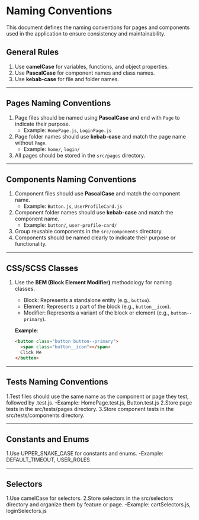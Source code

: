 # Naming Conventions

This document defines the naming conventions for pages and components used in the application to ensure consistency and maintainability.

## General Rules
1. Use **camelCase** for variables, functions, and object properties.
2. Use **PascalCase** for component names and class names.
3. Use **kebab-case** for file and folder names.

---

## Pages Naming Conventions
1. Page files should be named using **PascalCase** and end with `Page` to indicate their purpose.
   - Example: `HomePage.js`, `LoginPage.js`
2. Page folder names should use **kebab-case** and match the page name without `Page`.
   - Example: `home/`, `login/`
3. All pages should be stored in the `src/pages` directory.

---

## Components Naming Conventions
1. Component files should use **PascalCase** and match the component name.
   - Example: `Button.js`, `UserProfileCard.js`
2. Component folder names should use **kebab-case** and match the component name.
   - Example: `button/`, `user-profile-card/`
3. Group reusable components in the `src/components` directory.
4. Components should be named clearly to indicate their purpose or functionality.

---

## CSS/SCSS Classes
1. Use the **BEM (Block Element Modifier)** methodology for naming classes.
   - Block: Represents a standalone entity (e.g., `button`).
   - Element: Represents a part of the block (e.g., `button__icon`).
   - Modifier: Represents a variant of the block or element (e.g., `button--primary`).

   **Example**:
   ```html
   <button class="button button--primary">
     <span class="button__icon"></span>
     Click Me
   </button>

---
   
## Tests Naming Conventions
1.Test files should use the same name as the component or page they test, followed by .test.js.
  -Example: HomePage.test.js, Button.test.js
2.Store page tests in the src/tests/pages directory.
3.Store component tests in the src/tests/components directory.

---

## Constants and Enums
1.Use UPPER_SNAKE_CASE for constants and enums.
  -Example: DEFAULT_TIMEOUT, USER_ROLES
  
---

## Selectors
1.Use camelCase for selectors.
2.Store selectors in the src/selectors directory and organize them by feature or page.
  -Example: cartSelectors.js, loginSelectors.js
